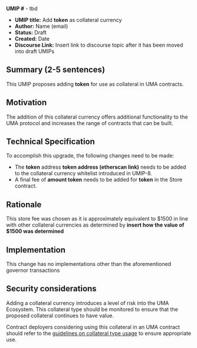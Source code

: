 **UMIP #**  - tbd

-   **UMIP title:** Add **token** as collateral currency 
-   **Author:**  Name (email)
-   **Status:** Draft
-   **Created:**  Date
-   **Discourse Link:**  Insert link to discourse topic after it has been moved into draft UMIPs

## Summary (2-5 sentences)

This UMIP proposes adding **token** for use as collateral in UMA contracts.

## Motivation

The addition of this collateral currency offers additional functionality to the UMA protocol and increases the range of contracts that can be built.

## Technical Specification

To accomplish this upgrade, the following changes need to be made:

-   The **token** address **token address (etherscan link)** needs to be added to the collateral currency whitelist introduced in UMIP-8.
-   A final fee of **amount token** needs to be added for **token** in the Store contract.
    

## Rationale

This store fee was chosen as it is approximately equivalent to $1500 in line with other collateral currencies as determined by **insert how the value of $1500 was determined**

## Implementation


This change has no implementations other than the aforementioned governor transactions

## Security considerations

Adding a collateral currency introduces a level of risk into the UMA Ecosystem.  This collateral type should be monitored to ensure that the proposed collateral continues to have value.

Contract deployers considering using this collateral in an UMA contract should refer to the [guidelines on collateral type usage](https://docs.umaproject.org/uma-tokenholders/guidence-on-collateral-currency-addition) to ensure appropriate use.

